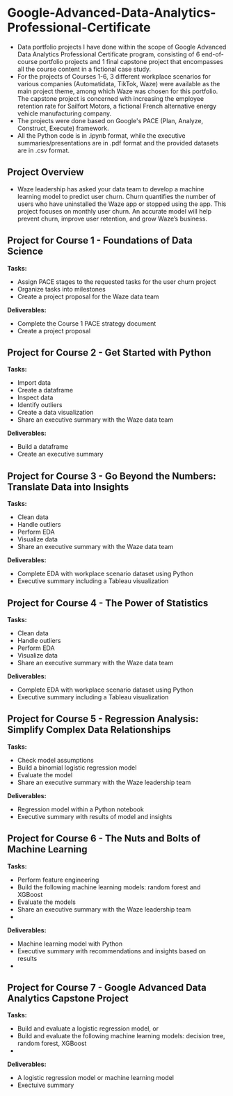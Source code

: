 # Google-Advanced-Data-Analytics-Professional-Certificate
- Data portfolio projects I have done within the scope of Google Advanced Data Analytics Professional Certificate program, consisting of 6 end-of-course portfolio projects and 1 final capstone project that encompasses all the course content in a fictional case study. 
- For the projects of Courses 1-6, 3 different workplace scenarios for various companies (Automatidata, TikTok, Waze) were available as the main project theme, among which Waze was chosen for this portfolio. The capstone project is concerned with increasing the employee retention rate for Sailfort Motors, a fictional French alternative energy vehicle manufacturing company.
- The projects were done based on Google's PACE (Plan, Analyze, Construct, Execute) framework.
- All the Python code is in .ipynb format, while the executive summaries/presentations are in .pdf format and the provided datasets are in .csv format.

## Project Overview
- Waze leadership has asked your data team to develop a machine learning model to predict user churn. Churn quantifies the number of users who have uninstalled the Waze app or stopped using the app. This project focuses on monthly user churn. An accurate model will help prevent churn, improve user retention, and grow Waze’s business.

## Project for Course 1 - Foundations of Data Science
__Tasks:__
- Assign PACE stages to the requested tasks for the user churn project
- Organize tasks into milestones
- Create a project proposal for the Waze data team

__Deliverables:__
- Complete the Course 1 PACE strategy document
- Create a project proposal

## Project for Course 2 - Get Started with Python
__Tasks:__
- Import data
- Create a dataframe
- Inspect data
- Identify outliers
- Create a data visualization
- Share an executive summary with the Waze data team

__Deliverables:__
- Build a dataframe
- Create an executive summary

## Project for Course 3 - Go Beyond the Numbers: Translate Data into Insights
__Tasks:__
- Clean data
- Handle outliers
- Perform EDA
- Visualize data
- Share an executive summary with the Waze data team

__Deliverables:__
- Complete EDA with workplace scenario dataset using Python
- Executive summary including a Tableau visualization

## Project for Course 4 - The Power of Statistics
__Tasks:__
- Clean data
- Handle outliers
- Perform EDA
- Visualize data
- Share an executive summary with the Waze data team

__Deliverables:__
- Complete EDA with workplace scenario dataset using Python
- Executive summary including a Tableau visualization

## Project for Course 5 - Regression Analysis: Simplify Complex Data Relationships
__Tasks:__
- Check model assumptions
- Build a binomial logistic regression model
- Evaluate the model
- Share an executive summary with the Waze leadership team

__Deliverables:__
- Regression model within a Python notebook
- Executive summary with results of model and insights

## Project for Course 6 - The Nuts and Bolts of Machine Learning
__Tasks:__
- Perform feature engineering
- Build the following machine learning models: random forest and XGBoost
- Evaluate the models
- Share an executive summary with the Waze leadership team
- 
__Deliverables:__
- Machine learning  model with Python
- Executive summary with recommendations and insights based on results
- 
## Project for Course 7 - Google Advanced Data Analytics Capstone Project
__Tasks:__
- Build and evaluate a logistic regression model, or
- Build and evaluate the following machine learning models: decision tree, random forest, XGBoost
- 
__Deliverables:__
- A logistic regression model or machine learning model
- Exectuive summary

